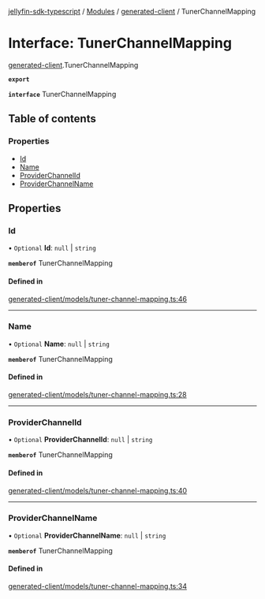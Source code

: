 [jellyfin-sdk-typescript](../README.md) / [Modules](../modules.md) / [generated-client](../modules/generated_client.md) / TunerChannelMapping

# Interface: TunerChannelMapping

[generated-client](../modules/generated_client.md).TunerChannelMapping

**`export`**

**`interface`** TunerChannelMapping

## Table of contents

### Properties

- [Id](generated_client.TunerChannelMapping.md#id)
- [Name](generated_client.TunerChannelMapping.md#name)
- [ProviderChannelId](generated_client.TunerChannelMapping.md#providerchannelid)
- [ProviderChannelName](generated_client.TunerChannelMapping.md#providerchannelname)

## Properties

### Id

• `Optional` **Id**: ``null`` \| `string`

**`memberof`** TunerChannelMapping

#### Defined in

[generated-client/models/tuner-channel-mapping.ts:46](https://github.com/thornbill/jellyfin-sdk-typescript/blob/46678c1/src/generated-client/models/tuner-channel-mapping.ts#L46)

___

### Name

• `Optional` **Name**: ``null`` \| `string`

**`memberof`** TunerChannelMapping

#### Defined in

[generated-client/models/tuner-channel-mapping.ts:28](https://github.com/thornbill/jellyfin-sdk-typescript/blob/46678c1/src/generated-client/models/tuner-channel-mapping.ts#L28)

___

### ProviderChannelId

• `Optional` **ProviderChannelId**: ``null`` \| `string`

**`memberof`** TunerChannelMapping

#### Defined in

[generated-client/models/tuner-channel-mapping.ts:40](https://github.com/thornbill/jellyfin-sdk-typescript/blob/46678c1/src/generated-client/models/tuner-channel-mapping.ts#L40)

___

### ProviderChannelName

• `Optional` **ProviderChannelName**: ``null`` \| `string`

**`memberof`** TunerChannelMapping

#### Defined in

[generated-client/models/tuner-channel-mapping.ts:34](https://github.com/thornbill/jellyfin-sdk-typescript/blob/46678c1/src/generated-client/models/tuner-channel-mapping.ts#L34)
